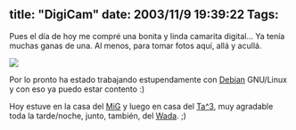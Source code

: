 title: "DigiCam"
date: 2003/11/9 19:39:22
Tags: 
---
<p>Pues el día de hoy me compré una bonita y linda camarita digital&#8230; Ya tenía muchas ganas de una. Al menos, para tomar fotos aquí, allá y acullá.

</p>
<img src="http://web.archive.org/web/20031125134728/http://images.amazon.com/images/P/B00006IW1A.01.MZZZZZZZ.jpg"/><p>

Por lo pronto ha estado trabajando estupendamente con <a href="http://web.archive.org/web/20031125134728/http://www.debian.org/">Debian</a> GNU/Linux y con eso ya puedo estar contento :)

Hoy estuve en la casa del <a href="http://web.archive.org/web/20031125134728/http://www.mig-29.net/">MiG</a> y luego en casa del <a href="http://web.archive.org/web/20031125134728/http://www.tacvbo.net/">Ta^3</a>, muy agradable toda la tarde/noche, junto, también, del <a href="http://web.archive.org/web/20031125134728/http://www.wada.cjb.net/">Wada</a>. ;) </p>
